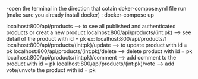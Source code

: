-open the terminal in the direction that cotain doker-compose.yml file run (make sure you already install docker) : docker-compose up


localhost:800/api/products --> to see all published and authenticated products or creat a new product
localhost:800/api/products/(int:pk) --> see detail of the product with id = pk
ex: localhost:800/api/products/1 
localhost:800/api/products/(int:pk)/update --> to update product with id = pk
localhost:800/api/products/(int:pk)/delete --> delete product with id = pk
localhost:800/api/products/(int:pk)/comment --> add comment to the product with id = pk
localhost:800/api/products/(int:pk)/vote --> add vote/unvote the product with id = pk



